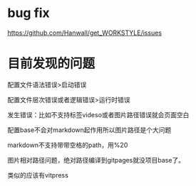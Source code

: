 # bug fix

https://github.com/Hanwall/get_WORKSTYLE/issues



# 目前发现的问题



配置文件语法错误>启动错误



配置文件层次错误或者逻辑错误>运行时错误



发生错误：比如不支持标签videso或者图片路径错误就会页面空白




配置base不会对markdown起作用所以图片路径是个大问题



markdown不支持带带空格的path，用%20



图片相对路径问题，绝对路径编译到gitpages就没项目base了。


类似的应该有vitpress





